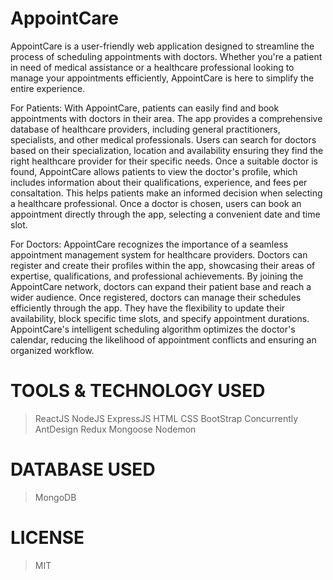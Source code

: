 # AppointCare
AppointCare is a user-friendly web application designed to streamline the process of scheduling appointments with doctors. Whether you're a patient in need of medical assistance or a healthcare professional looking to manage your appointments efficiently, AppointCare is here to simplify the entire experience.

For Patients:
With AppointCare, patients can easily find and book appointments with doctors in their area. The app provides a comprehensive database of healthcare providers, including general practitioners, specialists, and other medical professionals. Users can search for doctors based on their specialization, location and availability ensuring they find the right healthcare provider for their specific needs.
Once a suitable doctor is found, AppointCare allows patients to view the doctor's profile, which includes information about their qualifications, experience, and fees per consaltation. This helps patients make an informed decision when selecting a healthcare professional. Once a doctor is chosen, users can book an appointment directly through the app, selecting a convenient date and time slot.

For Doctors:
AppointCare recognizes the importance of a seamless appointment management system for healthcare providers. Doctors can register and create their profiles within the app, showcasing their areas of expertise, qualifications, and professional achievements. By joining the AppointCare network, doctors can expand their patient base and reach a wider audience.
Once registered, doctors can manage their schedules efficiently through the app. They have the flexibility to update their availability, block specific time slots, and specify appointment durations. AppointCare's intelligent scheduling algorithm optimizes the doctor's calendar, reducing the likelihood of appointment conflicts and ensuring an organized workflow.

# TOOLS & TECHNOLOGY USED
>ReactJS
>NodeJS
>ExpressJS
>HTML
>CSS
>BootStrap
>Concurrently
>AntDesign
>Redux
>Mongoose
>Nodemon

# DATABASE USED
>MongoDB

# LICENSE
>MIT

